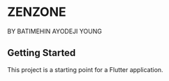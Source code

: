 # ZENZONE

BY BATIMEHIN AYODEJI YOUNG

## Getting Started

This project is a starting point for a Flutter application.

